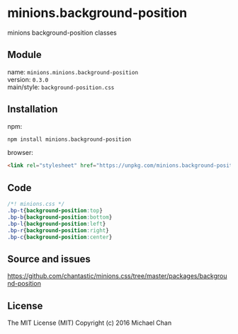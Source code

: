 # minions.background-position
minions background-position classes

## Module
name: `minions.minions.background-position`  
version: `0.3.0`  
main/style: `background-position.css`  

## Installation
npm:
```bash
npm install minions.background-position
```

browser:
```html
<link rel="stylesheet" href="https://unpkg.com/minions.background-position" />
```

## Code
```css
/*! minions.css */
.bp-t{background-position:top}
.bp-b{background-position:bottom}
.bp-l{background-position:left}
.bp-r{background-position:right}
.bp-c{background-position:center}

```

## Source and issues

https://github.com/chantastic/minions.css/tree/master/packages/background-position

## License

The MIT License (MIT)
Copyright (c) 2016 Michael Chan
